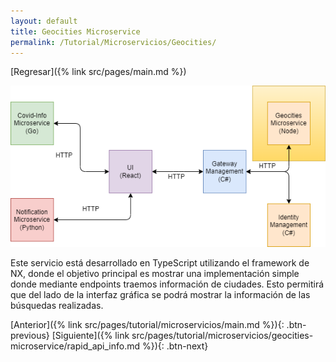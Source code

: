 ```yaml
---
layout: default
title: Geocities Microservice
permalink: /Tutorial/Microservicios/Geocities/
---
```

[Regresar]({% link src/pages/main.md %})

![Geocities Microservice](/src/images/enfasis_node.png)

Este servicio está desarrollado en TypeScript utilizando el framework de NX, donde el objetivo principal es mostrar una implementación simple donde mediante endpoints traemos información de ciudades. Esto permitirá que del lado de la interfaz gráfica se podrá mostrar la información de las búsquedas realizadas. 


[Anterior]({% link src/pages/tutorial/microservicios/main.md %}){: .btn-previous} [Siguiente]({% link src/pages/tutorial/microservicios/geocities-microservice/rapid_api_info.md %}){: .btn-next}
